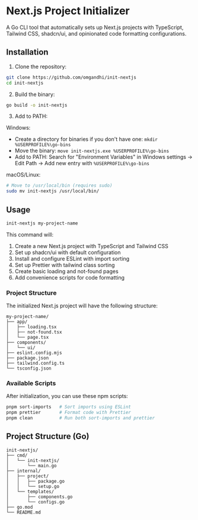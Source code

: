 # Next.js Project Initializer

A Go CLI tool that automatically sets up Next.js projects with TypeScript, Tailwind CSS, shadcn/ui, and opinionated code formatting configurations.

## Installation

1. Clone the repository:
```bash
git clone https://github.com/omgandhi/init-nextjs
cd init-nextjs
```

2. Build the binary:
```bash
go build -o init-nextjs
```

3. Add to PATH:

Windows:
- Create a directory for binaries if you don't have one: `mkdir %USERPROFILE%\go-bins`
- Move the binary: `move init-nextjs.exe %USERPROFILE%\go-bins`
- Add to PATH: Search for "Environment Variables" in Windows settings → Edit Path → Add new entry with `%USERPROFILE%\go-bins`

macOS/Linux:
```bash
# Move to /usr/local/bin (requires sudo)
sudo mv init-nextjs /usr/local/bin/
```

## Usage

```bash
init-nextjs my-project-name
```

This command will:
1. Create a new Next.js project with TypeScript and Tailwind CSS
2. Set up shadcn/ui with default configuration
3. Install and configure ESLint with import sorting
4. Set up Prettier with tailwind class sorting
5. Create basic loading and not-found pages
6. Add convenience scripts for code formatting

### Project Structure

The initialized Next.js project will have the following structure:

```
my-project-name/
├── app/
│   ├── loading.tsx
│   ├── not-found.tsx
│   └── page.tsx
├── components/
│   └── ui/
├── eslint.config.mjs
├── package.json
├── tailwind.config.ts
└── tsconfig.json
```

### Available Scripts

After initialization, you can use these npm scripts:

```bash
pnpm sort-imports   # Sort imports using ESLint
pnpm prettier       # Format code with Prettier
pnpm clean          # Run both sort-imports and prettier
```

## Project Structure (Go)

```
init-nextjs/
├── cmd/
│   └── init-nextjs/
│       └── main.go
├── internal/
│   ├── project/
│   │   ├── package.go
│   │   └── setup.go
│   └── templates/
│       ├── components.go
│       └── configs.go
├── go.mod
└── README.md
```

